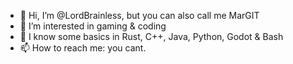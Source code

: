 - 👋 Hi, I’m @LordBrainless, but you can also call me MarGIT
- 👀 I’m interested in gaming & coding
- 🌱 I know some basics in Rust, C++, Java, Python, Godot & Bash
- 📫 How to reach me: you cant.
